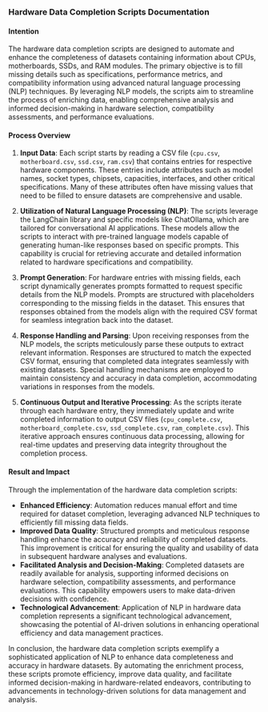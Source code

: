 ### Hardware Data Completion Scripts Documentation

#### Intention

The hardware data completion scripts are designed to automate and enhance the completeness of datasets containing information about CPUs, motherboards, SSDs, and RAM modules. The primary objective is to fill missing details such as specifications, performance metrics, and compatibility information using advanced natural language processing (NLP) techniques. By leveraging NLP models, the scripts aim to streamline the process of enriching data, enabling comprehensive analysis and informed decision-making in hardware selection, compatibility assessments, and performance evaluations.

#### Process Overview

1. **Input Data**: Each script starts by reading a CSV file (`cpu.csv`, `motherboard.csv`, `ssd.csv`, `ram.csv`) that contains entries for respective hardware components. These entries include attributes such as model names, socket types, chipsets, capacities, interfaces, and other critical specifications. Many of these attributes often have missing values that need to be filled to ensure datasets are comprehensive and usable.

2. **Utilization of Natural Language Processing (NLP)**: The scripts leverage the LangChain library and specific models like ChatOllama, which are tailored for conversational AI applications. These models allow the scripts to interact with pre-trained language models capable of generating human-like responses based on specific prompts. This capability is crucial for retrieving accurate and detailed information related to hardware specifications and compatibility.

3. **Prompt Generation**: For hardware entries with missing fields, each script dynamically generates prompts formatted to request specific details from the NLP models. Prompts are structured with placeholders corresponding to the missing fields in the dataset. This ensures that responses obtained from the models align with the required CSV format for seamless integration back into the dataset.

4. **Response Handling and Parsing**: Upon receiving responses from the NLP models, the scripts meticulously parse these outputs to extract relevant information. Responses are structured to match the expected CSV format, ensuring that completed data integrates seamlessly with existing datasets. Special handling mechanisms are employed to maintain consistency and accuracy in data completion, accommodating variations in responses from the models.

5. **Continuous Output and Iterative Processing**: As the scripts iterate through each hardware entry, they immediately update and write completed information to output CSV files (`cpu_complete.csv`, `motherboard_complete.csv`, `ssd_complete.csv`, `ram_complete.csv`). This iterative approach ensures continuous data processing, allowing for real-time updates and preserving data integrity throughout the completion process.

#### Result and Impact

Through the implementation of the hardware data completion scripts:
- **Enhanced Efficiency**: Automation reduces manual effort and time required for dataset completion, leveraging advanced NLP techniques to efficiently fill missing data fields.
- **Improved Data Quality**: Structured prompts and meticulous response handling enhance the accuracy and reliability of completed datasets. This improvement is critical for ensuring the quality and usability of data in subsequent hardware analyses and evaluations.
- **Facilitated Analysis and Decision-Making**: Completed datasets are readily available for analysis, supporting informed decisions on hardware selection, compatibility assessments, and performance evaluations. This capability empowers users to make data-driven decisions with confidence.
- **Technological Advancement**: Application of NLP in hardware data completion represents a significant technological advancement, showcasing the potential of AI-driven solutions in enhancing operational efficiency and data management practices.

In conclusion, the hardware data completion scripts exemplify a sophisticated application of NLP to enhance data completeness and accuracy in hardware datasets. By automating the enrichment process, these scripts promote efficiency, improve data quality, and facilitate informed decision-making in hardware-related endeavors, contributing to advancements in technology-driven solutions for data management and analysis.
